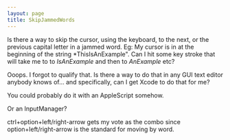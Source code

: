 ```yaml
---
layout: page
title: SkipJammedWords
---
```


Is there a way to skip the cursor, using the keyboard, to the next, or the previous capital letter in a jammed word.  Eg: My cursor is in at the beginning of the string *ThisIsAnExample".  Can I hit some key stroke that will take me to to *IsAnExample* and then to *AnExample* etc?

Ooops.  I forgot to qualify that.  Is there a way to do that in any GUI text editor anybody knows of... and specifically, can I get Xcode to do that for me?

You could probably do it with an AppleScript somehow.

Or an InputManager?

ctrl+option+left/right-arrow gets my vote as the combo since option+left/right-arrow is the standard for moving by word.

